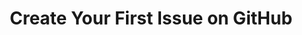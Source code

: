 ---
title:  Create Your First Issue on GitHub
description: ''
position: 8
category: How to / Demo
---